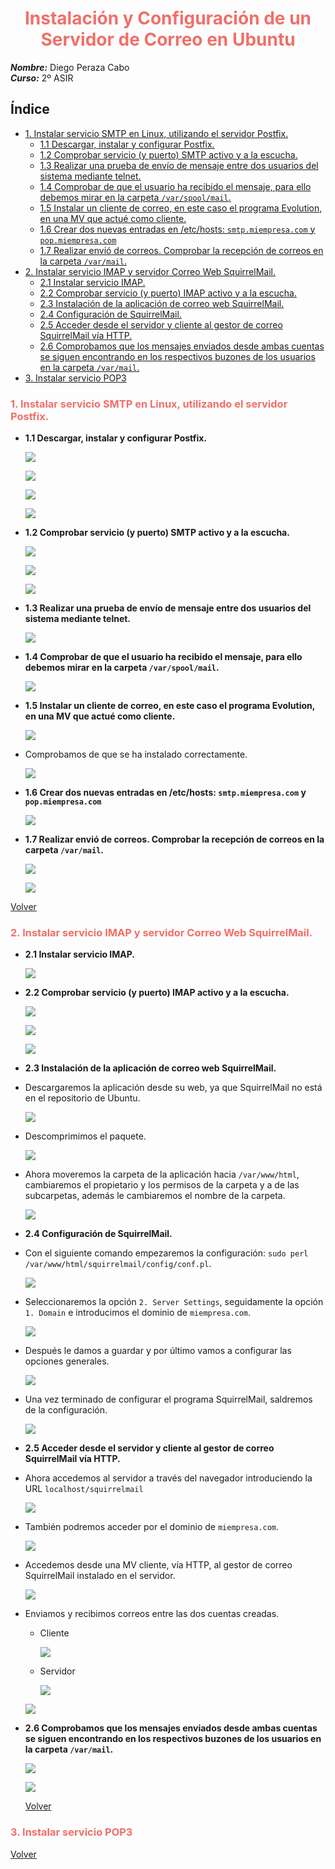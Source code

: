 <center>

# **<font color="#F06F69">Instalación y Configuración de un Servidor de Correo en Ubuntu </font>**

</center>

***Nombre:*** Diego Peraza Cabo
<br>
***Curso:*** 2º ASIR



## **Índice** <a id="0"></a>

  + [1. Instalar servicio SMTP en Linux, utilizando el servidor Postfix.](#1)
    + [1.1 Descargar, instalar y configurar Postfix.](#1.1)
    + [1.2 Comprobar servicio (y puerto) SMTP activo y a la escucha.](#1.2)
    + [1.3 Realizar una prueba de envío de mensaje entre dos usuarios del sistema mediante telnet.](#1.3)
    + [1.4 Comprobar de que el usuario ha recibido el mensaje, para ello debemos mirar en la carpeta `/var/spool/mail`.](#1.4)
    + [1.5 Instalar un cliente de correo, en este caso el programa Evolution, en una MV que actué como cliente.](#1.5)
    + [1.6 Crear dos nuevas entradas en /etc/hosts: `smtp.miempresa.com` y `pop.miempresa.com`](#1.6)
    + [1.7 Realizar envió de correos. Comprobar la recepción de correos en la carpeta `/var/mail`.](#1.7)
  + [2. Instalar servicio IMAP y servidor Correo Web SquirrelMail.](#2)
    + [2.1 Instalar servicio IMAP.](#2.1)
    + [2.2 Comprobar servicio (y puerto) IMAP activo y a la escucha.](#2.2)
    + [2.3 Instalación de la aplicación de correo web SquirrelMail.](#2.3)
    + [2.4 Configuración de SquirrelMail.](#2.4)
    + [2.5 Acceder desde el servidor y cliente al gestor de correo SquirrelMail vía HTTP.](#2.5)
    + [2.6 Comprobamos que los mensajes enviados desde ambas cuentas se siguen encontrando en los respectivos buzones de los usuarios en la carpeta `/var/mail`.](#2.6)
  + [3. Instalar servicio POP3](#3)

### **<font color="#F06F69"> 1. Instalar servicio SMTP en Linux, utilizando el servidor Postfix. </font>** <a id="1"></a>

- **1.1 Descargar, instalar y configurar Postfix.** <a id="1.1"></a>

  ![](img/3.png)

  ![](img/1.png)

  ![](img/2.png)

  ![](img/4.png)

- **1.2 Comprobar servicio (y puerto) SMTP activo y a la escucha.** <a id="1.2"></a>

  ![](img/6.png)

  ![](img/7.png)

  ![](img/8.png)

- **1.3 Realizar una prueba de envío de mensaje entre dos usuarios del sistema mediante telnet.** <a id="1.3"></a>

  ![](img/9.png)

- **1.4 Comprobar de que el usuario ha recibido el mensaje, para ello debemos mirar en la carpeta `/var/spool/mail`.** <a id="1.4"></a>

  ![](img/10.png)

- **1.5 Instalar un cliente de correo, en este caso el programa Evolution, en una MV que actué como cliente.** <a id="1.5"></a>

  ![](img/11.png)

- Comprobamos de que se ha instalado correctamente.

  ![](img/12.png)

- **1.6 Crear dos nuevas entradas en /etc/hosts: `smtp.miempresa.com` y `pop.miempresa.com`** <a id="1.6"></a>

  ![](img/13.png)

- **1.7 Realizar envió de correos. Comprobar la recepción de correos en la carpeta `/var/mail`.** <a id="1.7"></a>

  ![](img/16.png)

  ![](img/18.png)

[Volver](#0)

### **<font color="#F06F69"> 2. Instalar servicio IMAP y servidor Correo Web SquirrelMail. </font>** <a id="2"></a>

- **2.1 Instalar servicio IMAP.** <a id="2.1"></a>

  ![](img/19.png)

- **2.2 Comprobar servicio (y puerto) IMAP activo y a la escucha.** <a id="2.2"></a>

  ![](img/20.png)

  ![](img/21.png)

  ![](img/22.png)

- **2.3 Instalación de la aplicación de correo web SquirrelMail.** <a id="2.3"></a>

- Descargaremos la aplicación desde su web, ya que SquirrelMail no está en el repositorio de Ubuntu.

  ![](img/23.png)

- Descomprimimos el paquete.

  ![](img/24.png)

- Ahora moveremos la carpeta de la aplicación hacia `/var/www/html`, cambiaremos el propietario y los permisos de la carpeta y a de las subcarpetas, además le cambiaremos el nombre de la carpeta.

  ![](img/25.png)

- **2.4 Configuración de SquirrelMail.** <a id="2.4"></a>

- Con el siguiente comando empezaremos la configuración: `sudo perl /var/www/html/squirrelmail/config/conf.pl`.

  ![](img/27.png)

- Seleccionaremos la opción `2. Server Settings`, seguidamente la opción `1. Domain` e introducimos el dominio de `miempresa.com`.

  ![](img/26.png)

- Después le damos a guardar y por último vamos a configurar las opciones generales.

  ![](img/28.png)

- Una vez terminado de configurar el programa SquirrelMail, saldremos de la configuración.

  ![](img/29.png)

- **2.5 Acceder desde el servidor y cliente al gestor de correo SquirrelMail vía HTTP.** <a id="2.5"></a>

- Ahora accedemos al servidor a través del navegador introduciendo la URL `localhost/squirrelmail`

  ![](img/30.png)

- También podremos acceder por el dominio de `miempresa.com`.

  ![](img/65.png)

- Accedemos desde una MV cliente, vía HTTP, al gestor de correo SquirrelMail instalado en el servidor.

  ![](img/31.png)

- Enviamos y recibimos correos entre las dos cuentas creadas.

  - Cliente

    ![](img/32.png)

  - Servidor

    ![](img/34.png)

  ![](img/61.png)

- **2.6 Comprobamos que los mensajes enviados desde ambas cuentas se siguen encontrando en los respectivos buzones de los usuarios en la carpeta `/var/mail`.**  <a id="2.6"></a>

  ![](img/64.png)

  ![](img/63.png)

  [Volver](#0)

### **<font color="#F06F69"> 3. Instalar servicio POP3 </font>** <a id="3"></a>



[Volver](#0)
